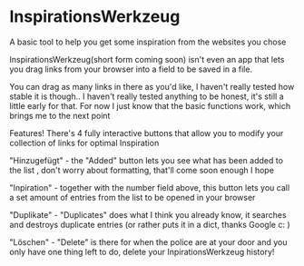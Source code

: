 # InspirationsWerkzeug
A basic tool to help you get some inspiration from the websites you chose

InspirationsWerkzeug(short form coming soon) isn't even an app that lets you drag links from your browser into a field to be saved in a file.

You can drag as many links in there as you'd like, I haven't really tested how stable it is though.. I haven't really tested anything to be honest,
it's still a little early for that. For now I just know that the basic functions work, which brings me to the next point

Features!
There's 4 fully interactive buttons that allow you to modify your collection of links for optimal Inspiration

"Hinzugefügt" - the "Added" button lets you see what has been added to the list , don't worry about formatting, that'll come soon enough I hope

"Inpiration" - together with the number field above, this button lets you call a set amount of entries from the list to be opened in your browser

"Duplikate" - "Duplicates" does what I think you already know, it searches and destroys duplicate entries (or rather puts it in a dict, thanks Google c: )

"Löschen" - "Delete" is there for when the police are at your door and you only have one thing left to do, delete your InpirationsWerkzeug history!
